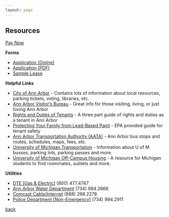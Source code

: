 ```yaml
---
layout: page
---
```


## Resources

[Pay Now](/PayNow)

**Forms**<br/>
* [Application (Online)](/onlineapplication)
* [Application (PDF)](/assets/Application_doc.pdf)
* [Sample Lease](/assets/Sample_Lease.pdf)

**Helpful Links**<br/>

* [City of Ann Arbor](https://www.a2gov.org/Pages/default.aspx) - Contains lots of information about local resources, parking tickets, voting, libraries, etc.<br/>
* [Ann Arbor Visitor&#8217;s Bureau](http://www.visitannarbor.org/) - Great info for those visiting, living, or just loving Ann Arbor<br/>
* [Rights and Duties of Tenants](/assets/rights-and-duties.pdf) - A three part guide of rights and duties as a tenant in Ann Arbor<br/>
* [Protecting Your Family from Lead-Based Paint](/assets/Lead-based-paint.pdf) - EPA provided guide for tenant safety<br/>
* [Ann Arbor Transportation Authority (AATA)](http://www.theride.org/) - Ann Arbor bus stops and routes, schedules, maps, fees, etc.<br/>
* [University of Michigan Transportation](https://ltp.umich.edu/transit/routes.php) - Information about U of M busses, parking lots, parking passes and more.<br/>
* [University of Michigan Off-Campus Housing](https://offcampushousing.umich.edu/resource) - A resource for Michigan students to find roommates, sublets and more.<br/>

**Utilities**<br/>

* [DTE [Gas & Electric]](https://newlook.dteenergy.com/wps/wcm/connect/dte-web/home) (800) 477.4747<br/>
* [Ann Arbor Water Department](https://www.a2gov.org/services/water-billing/pages/default.aspx) (734) 994.2666<br/>
* [Comcast Cable/Internet](https://my.xfinity.com/?cid=cust) (888) 266.2278<br/>
* [Police Department [Non-Emergency]](https://www.a2gov.org/departments/police/Pages/default.aspx) (734) 994.2911<br/>

[back](./)
